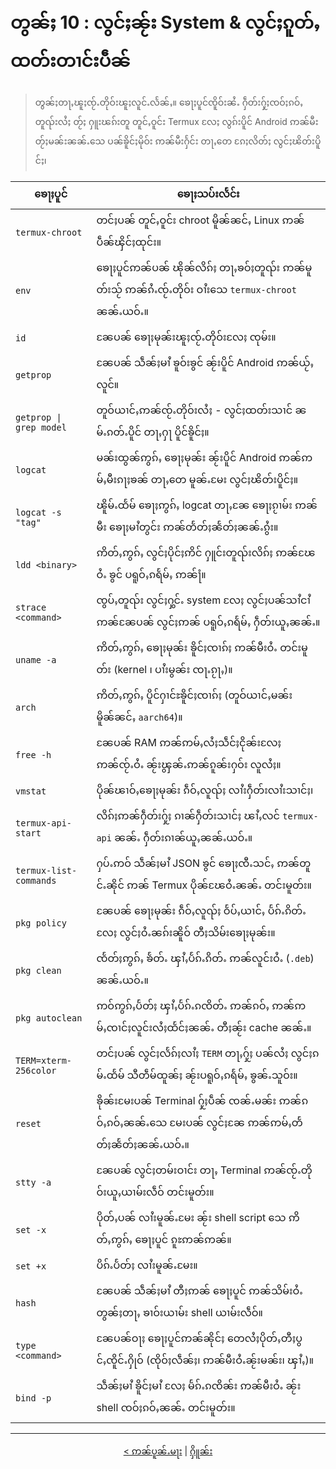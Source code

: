 # တွၼ်ႈ 10 : လွင်ႈၼႂ်း System & လွင်ႈၵူတ်ႇထတ်းတၢင်းပဵၼ်

> တွၼ်ႈတႃႇၽူႈၸႂ်ႉတိုဝ်းၽူႈလူင်ႉလႅၼ်ႇ။ ၶေႃႈပူင်ၸိူဝ်းၼႆႉ ႁဵတ်းႁႂ်ႈၸဝ်ႈၵဝ်ႇ တူၺ်းလႆႈ တႂ်ႈ ႁူးၽၵ်းတူ တူင်ႇဝူင်း Termux လႄႈ လွၵ်းပိူင် Android ဢၼ်မီးတႂ်ႈမၼ်းၼၼ်ႉသေ ပၼ်ၶိူင်ႈမိုဝ်း ဢၼ်မီးႁႅင်း တႃႇတေ ၵႄႈလိတ်ႈ လွင်ႈၽိတ်းပိူင်ႈ၊


|              ၶေႃႈပူင်             |                                    ၶေႃႈသပ်းလႅင်း                                       |
| ------------------------------- | ----------------------------------------------------------------------------------- |
| `termux-chroot`                 | တင်ႈပၼ် တူင်ႇဝူင်း chroot မိူၼ်ၼင်ႇ Linux ဢၼ်ပဵၼ်ၾိင်ႈထုင်း။ |
| `env`                           | ၶေႃႈပူင်ဢၼ်ပၼ် ၽိုၼ်လိၵ်ႈ တႃႇၶဝ်ႈတူၺ်း ဢၼ်မူတ်းသႂ် ဢၼ်ၵႆႉၸႂ်ႉတိုဝ်း ဝၢႆးသေ `termux-chroot` ၼၼ်ႉယဝ်ႉ။ |
| `id`                            | ၼႄပၼ် ၶေႃႈမုၼ်းၽူႈၸႂ်ႉတိုဝ်းလႄႈ ၸုမ်း။ |
| `getprop`                       | ၼႄပၼ် သဵၼ်ႈမၢႆ ၶူဝ်းၶွင် ၼႂ်းပိူင် Android ဢၼ်ယႂ်ႇလူင်။ |
| `getprop \| grep model`         | တူဝ်ယၢင်ႇဢၼ်ၸႂ်ႉတိုဝ်းလႆႈ - လွင်ႈထတ်းသၢင် ၼမ်ႉၵတ်ႉပိူင် တႃႇႁႃ ပိူင်ၶိူင်ႈ။ |
| `logcat`                        | မၼ်းထွၼ်ဢွၵ်ႇ ၶေႃႈမုၼ်း ၼႂ်းပိူင် Android ဢၼ်ဢမ်ႇမီးၵႃႈၶၼ် တႃႇတေ မူၼ်ႉမႄး လွင်ႈၽိတ်းပိူင်ႈ။ |
| `logcat -s "tag"`               | ၽိူမ်ႉထႅမ် ၶေႃႈဢွၵ်ႇ logcat တႃႇၼႄ ၶေႃႈၵႂၢမ်း ဢၼ်မီး ၶေႃႈမၢႆတွင်း ဢၼ်တႅတ်ႈၼႅတ်ႈၼၼ်ႉၵွႆး။ |
| `ldd <binary>`                  | ဢိတ်ႇဢွၵ်ႇ လွင်ႈပိုင်ႈဢိင် ႁူင်းတူၺ်းလိၵ်ႈ ဢၼ်ၽႄဝႆႉ ၶွင် ပရူဝ်ႇၵရႅမ်ႇ ဢၼ်႞။ |
| `strace <command>`                | ၸွပ်ႇတူၺ်း လွင်ႈႁွင်ႉ system လႄႈ လွင်ႈပၼ်သၢႆငၢႆ ဢၼ်ၼႄပၼ် လွင်ႈဢၼ် ပရူဝ်ႇၵရႅမ်ႇ ႁဵတ်းယူႇၼၼ်ႉ။ |
| `uname -a`                      | ဢိတ်ႇဢွၵ်ႇ ၶေႃႈမုၼ်း ၶိူင်ႈၸၢၵ်ႈ ဢၼ်မီးဝႆႉ တင်းမူတ်း (kernel ၊ ပၢႆးမွၼ်း ၸႃႉၵႂႃႇ)။ |
| `arch`                          | ဢိတ်ႇဢွၵ်ႇ ပိူင်ႁၢင်ႊၶိူင်ႈၸၢၵ်ႈ (တူဝ်ယၢင်ႇမၼ်း မိူၼ်ၼင်ႇ `aarch64`)။ |
| `free -h`                       | ၼႄပၼ် RAM ဢၼ်ဢမ်ႇလႆႈသဵင်ႈငိုၼ်းလႄႈ ဢၼ်ၸႂ်ႉဝႆႉ ၼႂ်းၾွၼ်ႉဢၼ်ၵူၼ်းႁဝ်း လူလႆႈ။ |
| `vmstat`                        | ပိုၼ်ၽၢဝ်ႇၶေႃႈမုၼ်း ၵဵဝ်ႇလူၺ်ႈ လၢႆးႁဵတ်းလၢႆးသၢင်ႈ၊ |
| `termux-api-start`              | လိၵ်ႈဢၼ်ႁဵတ်းႁႂ်ႈ ၵၢၼ်ႁဵတ်းသၢင်ႈ ၽၢႆႇလင် `termux-api` ၼၼ်ႉ ႁဵတ်းၵၢၼ်ယူႇၼၼ်ႉယဝ်ႉ။ |
| `termux-list-commands`          | ႁပ်ႉဢဝ် သဵၼ်ႈမၢႆ JSON ၶွင် ၶေႃႈၸီႉသင်ႇ ဢၼ်တူင်ႉၼိုင် ဢၼ် Termux ပိုၼ်ၽႄဝႆႉၼၼ်ႉ တင်းမူတ်း။ |
| `pkg policy`                    | ၼႄပၼ် ၶေႃႈမုၼ်း ၵဵဝ်ႇလူၺ်ႈ ဝႅပ်ႇယၢင်ႇ ပႅၵ်ႉၵိတ်ႉ လႄႈ လွင်ႈဝႆႉၼၵ်းၼိူဝ် တီႈသိမ်းၶေႃႈမုၼ်း။ |
| `pkg clean`                     | ၸႅတ်ႈဢွၵ်ႇ ၶႅတ်ႉ ၾၢႆႇပႅၵ်ႉၵိတ်ႉ ဢၼ်လူင်းဝႆႉ (`.deb`) ၼၼ်ႉယဝ်ႉ။ |
| `pkg autoclean`                 | ဢဝ်ဢွၵ်ႇပႅတ်ႈ ၾၢႆႇပႅၵ်ႉၵၸိတ်ႉ ဢၼ်ၵဝ်ႇ ဢၼ်ဢမ်ႇၸၢင်ႈလူင်းလႆႈထႅင်ႈၼၼ်ႉ တီႈၼႂ်း cache ၼၼ်ႉ။ |
| `TERM=xterm-256color`           | တင်ႈပၼ် လွင်ႈလႅၵ်ႈလၢႆႈ `TERM` တႃႇႁႂ်ႈ ပၼ်လႆႈ လွင်ႈၵမ်ႉထႅမ် သီတဵမ်ထူၼ်ႈ ၼႂ်းပရူဝ်ႇၵရႅမ်ႇ ၶွၼ်ႉသူဝ်း။ |
| `reset`                         | ၶိုၼ်းမႄးပၼ် Terminal ႁႂ်ႈပဵၼ် ၸၼ်ႉမၼ်း ဢၼ်ၵဝ်ႇၵဝ်ႇၼၼ်ႉသေ မႄးပၼ် လွင်ႈၼႄ ဢၼ်ဢမ်ႇတႅတ်ႈၼႅတ်ႈၼၼ်ႉယဝ်ႉ။ |
| `stty -a`                       | ၼႄပၼ် လွင်ႈတမ်းဝၢင်း တႃႇ Terminal ဢၼ်ၸႂ်ႉတိုဝ်းယူႇယၢမ်းလဵဝ် တင်းမူတ်း။ |
| `set -x`                        | ပိုတ်ႇပၼ် လၢႆးမူၼ်ႉမႄး ၼႂ်း shell script သေ ဢိတ်ႇဢွၵ်ႇ ၶေႃႈပူင် ၵူႊဢၼ်ဢၼ်။ |
| `set +x`                        | ပိၵ်ႉပႅတ်ႈ လၢႆးမူၼ်ႉမႄး။ |
| `hash`                          | ၼႄပၼ် သဵၼ်ႈမၢႆ တီႈဢၼ် ၶေႃႈပူင် ဢၼ်သိမ်းဝႆႉ တွၼ်ႈတႃႇ ၶၢဝ်းယၢမ်း shell ယၢမ်းလဵဝ်။ |
| `type <command>`                | ၼႄပၼ်ဝႃႈ ၶေႃႈပူင်ဢၼ်ၼိုင်ႈ တေလႆႈပိုတ်ႇတီႈပွင်ႇၸိူင်ႉႁိုဝ် (ၸိုဝ်ႈလဵၼ်ႈ၊ ဢၼ်မီးဝႆႉၼႂ်းမၼ်း၊ ၾၢႆႇ)။ |
| `bind -p`                       | သဵၼ်ႈမၢႆ ၶိူင်ႈမၢႆ လႄႈ မႅၵ်ႉၵၸိၼ်း ဢၼ်မီးဝႆႉ ၼႂ်း shell ၸဝ်ႈၵဝ်ႇၼၼ်ႉ တင်းမူတ်း။ |

---
<p align="center">
  <a href="chapter_09-sh.md">< ဢၼ်ပူၼ်ႉမႃး</a> | <a href="README.md">ႁိူၼ်း</a>
</p>

